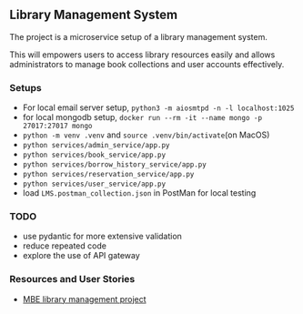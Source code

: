 ## Library Management System

The project is a microservice setup of a library management system.

This will empowers users to access library resources easily and allows administrators to manage book collections and user accounts effectively.

### Setups
- For local email server setup, `python3 -m aiosmtpd -n -l localhost:1025`
- for local mongodb setup, `docker run --rm -it --name mongo -p 27017:27017 mongo`
- `python -m venv .venv` and `source .venv/bin/activate`(on MacOS)
- `python services/admin_service/app.py`
- `python services/book_service/app.py`
- `python services/borrow_history_service/app.py`
- `python services/reservation_service/app.py`
- `python services/user_service/app.py`
- load `LMS.postman_collection.json` in PostMan for local testing

### TODO
- use pydantic for more extensive validation
- reduce repeated code
- explore the use of API gateway

### Resources and User Stories
- [MBE library management project](https://projects.masteringbackend.com/projects/build-your-own-library-management-system)